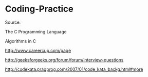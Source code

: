 Coding-Practice
===============
Source:

The C Programming Language

Algorithms in C

<http://www.careercup.com/page>

<http://geeksforgeeks.org/forum/forum/interview-questions>

<http://codekata.pragprog.com/2007/01/code_kata_backg.html#more>